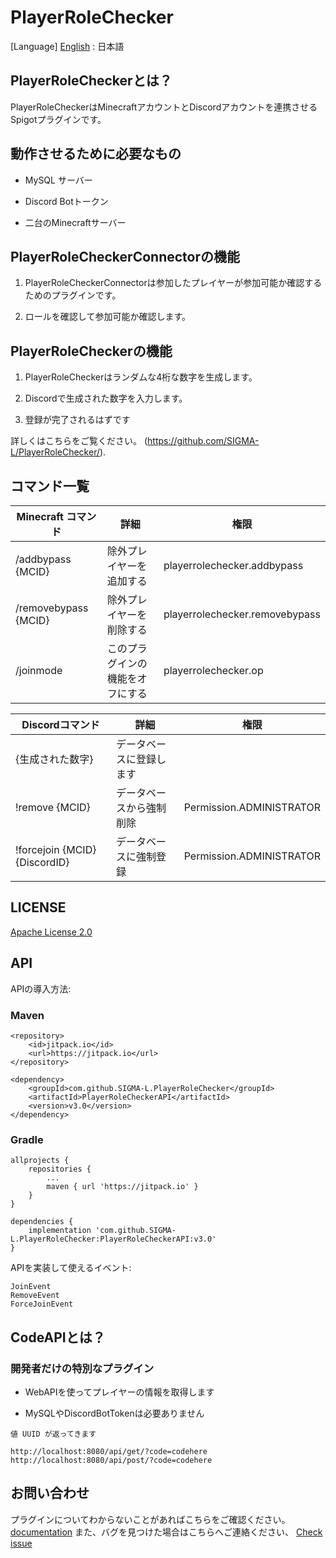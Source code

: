 # PlayerRoleChecker
[Language] [English](https://prc-mc.net/en/) : 日本語

## PlayerRoleCheckerとは？

PlayerRoleCheckerはMinecraftアカウントとDiscordアカウントを連携させるSpigotプラグインです。

## 動作させるために必要なもの

- MySQL サーバー

- Discord Botトークン

- 二台のMinecraftサーバー

## PlayerRoleCheckerConnectorの機能

1. PlayerRoleCheckerConnectorは参加したプレイヤーが参加可能か確認するためのプラグインです。

2. ロールを確認して参加可能か確認します。

## PlayerRoleCheckerの機能

1. PlayerRoleCheckerはランダムな4桁な数字を生成します。

2. Discordで生成された数字を入力します。

3. 登録が完了されるはずです


詳しくはこちらをご覧ください。 (https://github.com/SIGMA-L/PlayerRoleChecker/).

## コマンド一覧

| Minecraft コマンド           | 詳細 | 権限 |
|---------------------------| --- | --- |
| /addbypass {MCID}    | 除外プレイヤーを追加する | playerrolechecker.addbypass |
| /removebypass {MCID} | 除外プレイヤーを削除する | playerrolechecker.removebypass |
| /joinmode                 | このプラグインの機能をオフにする | playerrolechecker.op |

| Discordコマンド                     | 詳細 | 権限 |
|------------------------------------| --- | --- |
| {生成された数字}                          | データベースに登録します |  |
| !remove {MCID}                | データベースから強制削除 | Permission.ADMINISTRATOR |
| !forcejoin {MCID} {DiscordID} | データベースに強制登録 | Permission.ADMINISTRATOR |

## LICENSE

[Apache License 2.0](https://github.com/SIGMA-L/PlayerRoleChecker/blob/main/LICENSE)

## API

APIの導入方法:

### Maven

    <repository>
        <id>jitpack.io</id>
        <url>https://jitpack.io</url>
    </repository>

	<dependency>
	    <groupId>com.github.SIGMA-L.PlayerRoleChecker</groupId>
	    <artifactId>PlayerRoleCheckerAPI</artifactId>
	    <version>v3.0</version>
	</dependency>

### Gradle

    allprojects {
		repositories {
			...
			maven { url 'https://jitpack.io' }
		}
	}

    dependencies {
        implementation 'com.github.SIGMA-L.PlayerRoleChecker:PlayerRoleCheckerAPI:v3.0'
	}

APIを実装して使えるイベント:
    
    JoinEvent
    RemoveEvent
    ForceJoinEvent
    
## CodeAPIとは？

### 開発者だけの特別なプラグイン

- WebAPIを使ってプレイヤーの情報を取得します

- MySQLやDiscordBotTokenは必要ありません

```
値 UUID が返ってきます

http://localhost:8080/api/get/?code=codehere
http://localhost:8080/api/post/?code=codehere
```

## お問い合わせ

 プラグインについてわからないことがあればこちらをご確認ください。[documentation](https://github.com/SIGMA-L/PlayerRoleChecker/wiki) また、バグを見つけた場合はこちらへご連絡ください、 [Check issue](https://github.com/SIGMA-L/PlayerRoleChecker/issues)
